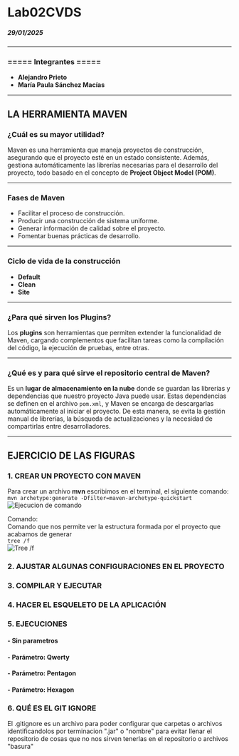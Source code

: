 
# Lab02CVDS  
##### 29/01/2025  

---

### ===== Integrantes =====  
- **Alejandro Prieto**  
- **María Paula Sánchez Macías**

---
## LA HERRAMIENTA MAVEN
### ¿Cuál es su mayor utilidad?  
Maven es una herramienta que maneja proyectos de construcción, asegurando que el proyecto esté en un estado consistente. Además, gestiona automáticamente las librerías necesarias para el desarrollo del proyecto, todo basado en el concepto de **Project Object Model (POM)**.

---

### Fases de Maven
- Facilitar el proceso de construcción.
- Producir una construcción de sistema uniforme.
- Generar información de calidad sobre el proyecto.
- Fomentar buenas prácticas de desarrollo.

---

### Ciclo de vida de la construcción
- **Default**  
- **Clean**  
- **Site**

---

### ¿Para qué sirven los Plugins?  
Los **plugins** son herramientas que permiten extender la funcionalidad de Maven, cargando complementos que facilitan tareas como la compilación del código, la ejecución de pruebas, entre otras.

---

### ¿Qué es y para qué sirve el repositorio central de Maven?  
Es un **lugar de almacenamiento en la nube** donde se guardan las librerías y dependencias que nuestro proyecto Java puede usar. Estas dependencias se definen en el archivo `pom.xml`, y Maven se encarga de descargarlas automáticamente al iniciar el proyecto. De esta manera, se evita la gestión manual de librerías, la búsqueda de actualizaciones y la necesidad de compartirlas entre desarrolladores.

---

## EJERCICIO DE LAS FIGURAS
### 1. CREAR UN PROYECTO CON MAVEN
Para crear un archivo **mvn** escribimos en el terminal, el siguiente comando:  
`mvn archetype:generate -Dfilter=maven-archetype-quickstart`  
![Ejecucion de comando](https://)

Comando:   
Comando que nos permite ver la estructura formada por el proyecto que acabamos de generar   
`tree /f`  
![Tree /f](https://)

### 2. AJUSTAR ALGUNAS CONFIGURACIONES EN EL PROYECTO

### 3. COMPILAR Y EJECUTAR

### 4. HACER EL ESQUELETO DE LA APLICACIÓN

### 5. EJECUCIONES
#### - **Sin parametros**

#### - **Parámetro: Qwerty**

#### - **Parámetro: Pentagon**

#### - **Parámetro: Hexagon**


### 6. QUÉ ES EL GIT IGNORE
El .gitignore es un archivo para poder configurar que carpetas o archivos identificandolos por terminacion ".jar" o "nombre" para evitar llenar el repositorio de cosas que no nos sirven tenerlas en el repositorio o archivos "basura"
